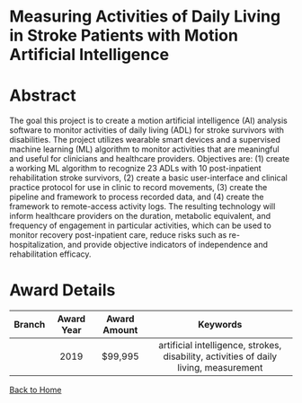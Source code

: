 
Measuring Activities of Daily Living in Stroke Patients with Motion Artificial Intelligence
===========================================================================================

# Abstract


The goal this project is to create a motion artificial intelligence (AI) analysis software to monitor activities of daily living (ADL) for stroke survivors with disabilities. The project utilizes wearable smart devices and a supervised machine learning (ML) algorithm to monitor activities that are meaningful and useful for clinicians and healthcare providers. Objectives are: (1) create a working ML algorithm to recognize 23 ADLs with 10 post-inpatient rehabilitation stroke survivors, (2) create a basic user-interface and clinical practice protocol for use in clinic to record movements, (3) create the pipeline and framework to process recorded data, and (4) create the framework to remote-access activity logs. The resulting technology will inform healthcare providers on the duration, metabolic equivalent, and frequency of engagement in particular activities, which can be used to monitor recovery post-inpatient care, reduce risks such as re-hospitalization, and provide objective indicators of independence and rehabilitation efficacy.  

# Award Details

|Branch|Award Year|Award Amount|Keywords|
| :---: | :---: | :---: | :---: |
||2019|$99,995|artificial intelligence, strokes, disability, activities of daily living, measurement|
  
  


[Back to Home](https://github.com/chrischow/dod_sbir_awards#933)